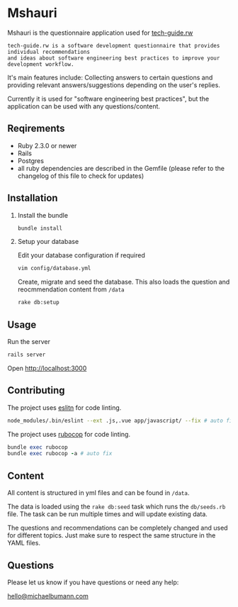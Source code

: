 # Mshauri

Mshauri is the questionnaire application used for [tech-guide.rw](https://www.tech-guide.rw/)

    tech-guide.rw is a software development questionnaire that provides individual recommendations 
    and ideas about software engineering best practices to improve your development workflow. 


It's main features include: Collecting answers to certain questions and providing relevant answers/suggestions depending on the user's replies.

Currently it is used for "software engineering best practices", but the application can be used with any questions/content.

## Reqirements

- Ruby 2.3.0 or newer
- Rails
- Postgres
- all ruby dependencies are described in the Gemfile (please refer to the changelog of this file to check for updates)

## Installation

1) Install the bundle

    ```bash
    bundle install
    ```
2) Setup your database

    Edit your database configuration if required
    ```bash
    vim config/database.yml
     ```
   Create, migrate and seed the database. This also loads the question and reocmmendation content from `/data`
    ```bash
    rake db:setup
    ```

## Usage

Run the server

```bash
rails server
```

Open [http://localhost:3000](http://localhost:3000)

## Contributing

The project uses [eslitn](https://github.com/eslint/eslint) for code linting.

```bash
node_modules/.bin/eslint --ext .js,.vue app/javascript/ --fix # auto fix
```

The project uses [rubocop](https://github.com/rubocop-hq/rubocop) for code linting.

```rb
bundle exec rubocop
bundle exec rubocop -a # auto fix
```

## Content

All content is structured in yml files and can be found in `/data`.

The data is loaded using the `rake db:seed` task which runs the `db/seeds.rb` file. The task can be run multiple times and will update existing data.

The questions and recommendations can be completely changed and used for different topics. Just make sure to respect the same structure in the YAML files. 


## Questions

Please let us know if you have questions or need any help: 

hello@michaelbumann.com

